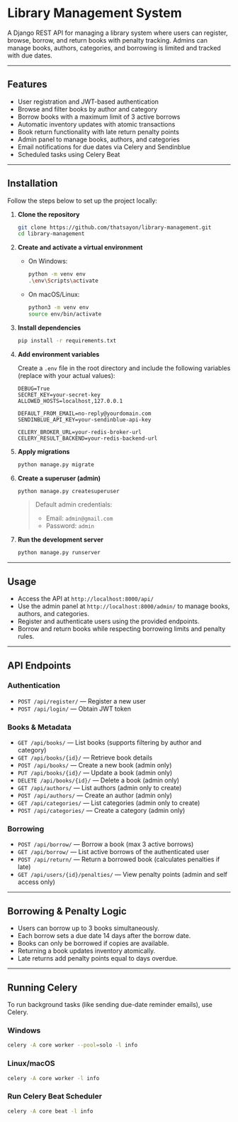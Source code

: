 # Library Management System

A Django REST API for managing a library system where users can register, browse, borrow, and return books with penalty tracking. Admins can manage books, authors, categories, and borrowing is limited and tracked with due dates.

---

## Features

* User registration and JWT-based authentication
* Browse and filter books by author and category
* Borrow books with a maximum limit of 3 active borrows
* Automatic inventory updates with atomic transactions
* Book return functionality with late return penalty points
* Admin panel to manage books, authors, and categories
* Email notifications for due dates via Celery and Sendinblue
* Scheduled tasks using Celery Beat

---

## Installation

Follow the steps below to set up the project locally:

1. **Clone the repository**

   ```bash
   git clone https://github.com/thatsayon/library-management.git
   cd library-management
   ```

2. **Create and activate a virtual environment**

   * On Windows:

     ```bash
     python -m venv env
     .\env\Scripts\activate
     ```

   * On macOS/Linux:

     ```bash
     python3 -m venv env
     source env/bin/activate
     ```

3. **Install dependencies**

   ```bash
   pip install -r requirements.txt
   ```

4. **Add environment variables**

   Create a `.env` file in the root directory and include the following variables (replace with your actual values):

   ```env
   DEBUG=True
   SECRET_KEY=your-secret-key
   ALLOWED_HOSTS=localhost,127.0.0.1

   DEFAULT_FROM_EMAIL=no-reply@yourdomain.com
   SENDINBLUE_API_KEY=your-sendinblue-api-key

   CELERY_BROKER_URL=your-redis-broker-url
   CELERY_RESULT_BACKEND=your-redis-backend-url
   ```

5. **Apply migrations**

   ```bash
   python manage.py migrate
   ```

6. **Create a superuser (admin)**

   ```bash
   python manage.py createsuperuser
   ```

   > Default admin credentials:
   >
   > * Email: `admin@gmail.com`
   > * Password: `admin`

7. **Run the development server**

   ```bash
   python manage.py runserver
   ```

---

## Usage

* Access the API at `http://localhost:8000/api/`
* Use the admin panel at `http://localhost:8000/admin/` to manage books, authors, and categories.
* Register and authenticate users using the provided endpoints.
* Borrow and return books while respecting borrowing limits and penalty rules.

---

## API Endpoints

### Authentication

* `POST /api/register/` — Register a new user
* `POST /api/login/` — Obtain JWT token

### Books & Metadata

* `GET /api/books/` — List books (supports filtering by author and category)
* `GET /api/books/{id}/` — Retrieve book details
* `POST /api/books/` — Create a new book (admin only)
* `PUT /api/books/{id}/` — Update a book (admin only)
* `DELETE /api/books/{id}/` — Delete a book (admin only)
* `GET /api/authors/` — List authors (admin only to create)
* `POST /api/authors/` — Create an author (admin only)
* `GET /api/categories/` — List categories (admin only to create)
* `POST /api/categories/` — Create a category (admin only)

### Borrowing

* `POST /api/borrow/` — Borrow a book (max 3 active borrows)
* `GET /api/borrow/` — List active borrows of the authenticated user
* `POST /api/return/` — Return a borrowed book (calculates penalties if late)
* `GET /api/users/{id}/penalties/` — View penalty points (admin and self access only)

---

## Borrowing & Penalty Logic

* Users can borrow up to 3 books simultaneously.
* Each borrow sets a due date 14 days after the borrow date.
* Books can only be borrowed if copies are available.
* Returning a book updates inventory atomically.
* Late returns add penalty points equal to days overdue.

---

## Running Celery

To run background tasks (like sending due-date reminder emails), use Celery.

### Windows

```bash
celery -A core worker --pool=solo -l info
```

### Linux/macOS

```bash
celery -A core worker -l info
```

### Run Celery Beat Scheduler

```bash
celery -A core beat -l info
```